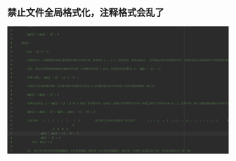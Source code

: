 ## 禁止文件全局格式化，注释格式会乱了



![image-20211112200244084](https://raw.githubusercontent.com/codecodeabc/Note-len/main/img/202111122004004.png)

